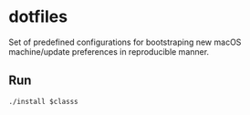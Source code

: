dotfiles
========

Set of predefined configurations for bootstraping new macOS machine/update preferences
in reproducible manner.

Run
---

```
./install $classs
```
